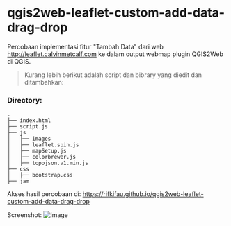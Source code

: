 # qgis2web-leaflet-custom-add-data-drag-drop

Percobaan implementasi fitur "Tambah Data" dari web http://leaflet.calvinmetcalf.com ke dalam output webmap plugin QGIS2Web di QGIS.

> Kurang lebih berikut adalah script dan bibrary yang diedit dan ditambahkan:

### Directory:
    .
    ├── index.html              
    ├── script.js              
    ├── js         
    │   ├── images         
    │   ├── leaflet.spin.js      
    │   ├── mapSetup.js        
    │   ├── colorbrewer.js       
    │   ├── topojson.v1.min.js     
    ├── css                    
    │   ├── bootstrap.css      
    ├── jam                  

Akses hasil percobaan di: https://rifkifau.github.io/qgis2web-leaflet-custom-add-data-drag-drop

Screenshot: 
![image](https://user-images.githubusercontent.com/24805357/80950698-8fbf5480-8e20-11ea-84c6-4d8e2a1d0aea.png)

